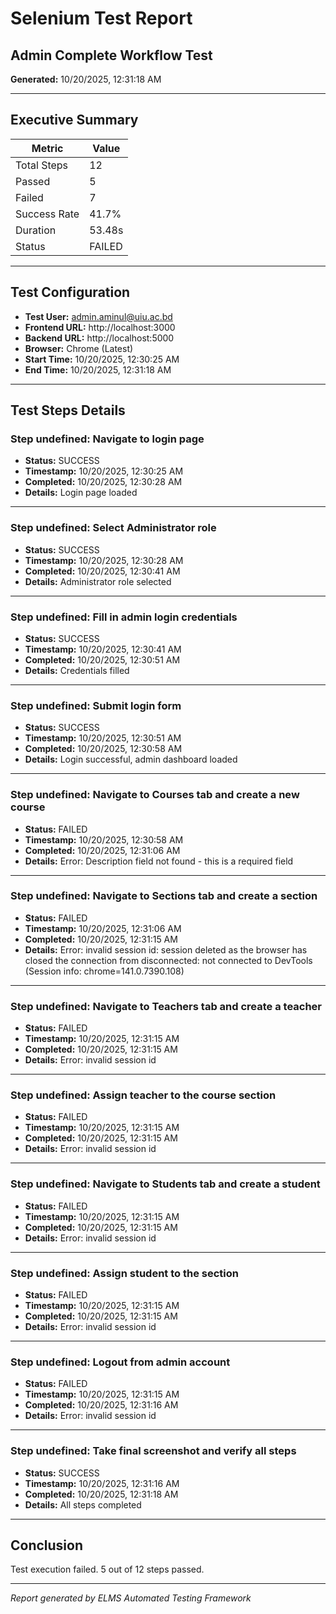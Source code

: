 # Selenium Test Report

## Admin Complete Workflow Test

**Generated:** 10/20/2025, 12:31:18 AM

---

## Executive Summary

| Metric | Value |
|--------|-------|
| Total Steps | 12 |
| Passed | 5 |
| Failed | 7 |
| Success Rate | 41.7% |
| Duration | 53.48s |
| Status | FAILED |

---

## Test Configuration

- **Test User:** admin.aminul@uiu.ac.bd
- **Frontend URL:** http://localhost:3000
- **Backend URL:** http://localhost:5000
- **Browser:** Chrome (Latest)
- **Start Time:** 10/20/2025, 12:30:25 AM
- **End Time:** 10/20/2025, 12:31:18 AM

---

## Test Steps Details


### Step undefined: Navigate to login page

- **Status:** SUCCESS
- **Timestamp:** 10/20/2025, 12:30:25 AM
- **Completed:** 10/20/2025, 12:30:28 AM
- **Details:** Login page loaded

---


### Step undefined: Select Administrator role

- **Status:** SUCCESS
- **Timestamp:** 10/20/2025, 12:30:28 AM
- **Completed:** 10/20/2025, 12:30:41 AM
- **Details:** Administrator role selected

---


### Step undefined: Fill in admin login credentials

- **Status:** SUCCESS
- **Timestamp:** 10/20/2025, 12:30:41 AM
- **Completed:** 10/20/2025, 12:30:51 AM
- **Details:** Credentials filled

---


### Step undefined: Submit login form

- **Status:** SUCCESS
- **Timestamp:** 10/20/2025, 12:30:51 AM
- **Completed:** 10/20/2025, 12:30:58 AM
- **Details:** Login successful, admin dashboard loaded

---


### Step undefined: Navigate to Courses tab and create a new course

- **Status:** FAILED
- **Timestamp:** 10/20/2025, 12:30:58 AM
- **Completed:** 10/20/2025, 12:31:06 AM
- **Details:** Error: Description field not found - this is a required field

---


### Step undefined: Navigate to Sections tab and create a section

- **Status:** FAILED
- **Timestamp:** 10/20/2025, 12:31:06 AM
- **Completed:** 10/20/2025, 12:31:15 AM
- **Details:** Error: invalid session id: session deleted as the browser has closed the connection
from disconnected: not connected to DevTools
  (Session info: chrome=141.0.7390.108)

---


### Step undefined: Navigate to Teachers tab and create a teacher

- **Status:** FAILED
- **Timestamp:** 10/20/2025, 12:31:15 AM
- **Completed:** 10/20/2025, 12:31:15 AM
- **Details:** Error: invalid session id

---


### Step undefined: Assign teacher to the course section

- **Status:** FAILED
- **Timestamp:** 10/20/2025, 12:31:15 AM
- **Completed:** 10/20/2025, 12:31:15 AM
- **Details:** Error: invalid session id

---


### Step undefined: Navigate to Students tab and create a student

- **Status:** FAILED
- **Timestamp:** 10/20/2025, 12:31:15 AM
- **Completed:** 10/20/2025, 12:31:15 AM
- **Details:** Error: invalid session id

---


### Step undefined: Assign student to the section

- **Status:** FAILED
- **Timestamp:** 10/20/2025, 12:31:15 AM
- **Completed:** 10/20/2025, 12:31:15 AM
- **Details:** Error: invalid session id

---


### Step undefined: Logout from admin account

- **Status:** FAILED
- **Timestamp:** 10/20/2025, 12:31:15 AM
- **Completed:** 10/20/2025, 12:31:16 AM
- **Details:** Error: invalid session id

---


### Step undefined: Take final screenshot and verify all steps

- **Status:** SUCCESS
- **Timestamp:** 10/20/2025, 12:31:16 AM
- **Completed:** 10/20/2025, 12:31:18 AM
- **Details:** All steps completed

---


## Conclusion

Test execution failed. 5 out of 12 steps passed.

---

*Report generated by ELMS Automated Testing Framework*
